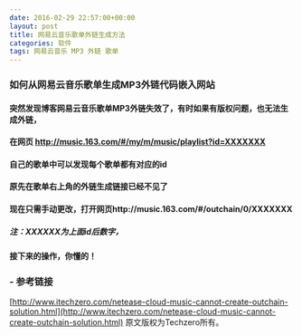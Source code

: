 ```yaml
---
date: 2016-02-29 22:57:00+00:00
layout: post
title: 网易云音乐歌单外链生成方法
categories: 软件
tags: 网易云音乐 MP3 外链 歌单
---
```


###  如何从网易云音乐歌单生成MP3外链代码嵌入网站

####  突然发现博客网易云音乐歌单MP3外链失效了，有时如果有版权问题，也无法生成外链，
####  在网页 http://music.163.com/#/my/m/music/playlist?id=XXXXXXX
####  自己的歌单中可以发现每个歌单都有对应的id
####  原先在歌单右上角的外链生成链接已经不见了
####  现在只需手动更改，打开网页http://music.163.com/#/outchain/0/XXXXXXX
#####  注：XXXXXX为上面id后数字，
####  接下来的操作，你懂的！

### - **参考链接**
[http://www.itechzero.com/netease-cloud-music-cannot-create-outchain-solution.html](http://www.itechzero.com/netease-cloud-music-cannot-create-outchain-solution.html)
原文版权为Techzero所有。



   <script>
window.tctipConfig = {
        staticPrefix:   "http://static.tctip.com",
        buttonImageId:  7,
        buttonTip:  "zanzhu",
        list:{
            alipay: {qrimg: "https://raw.githubusercontent.com/flyingyouth/Jekyll-Light/gh-pages/img/ali.png"},
            weixin:{qrimg: "https://raw.githubusercontent.com/flyingyouth/Jekyll-Light/gh-pages/img/wx.png"},
        }
};
</script>
<script src="http://static.tctip.com/js/tctip.min.js"></script>
   
